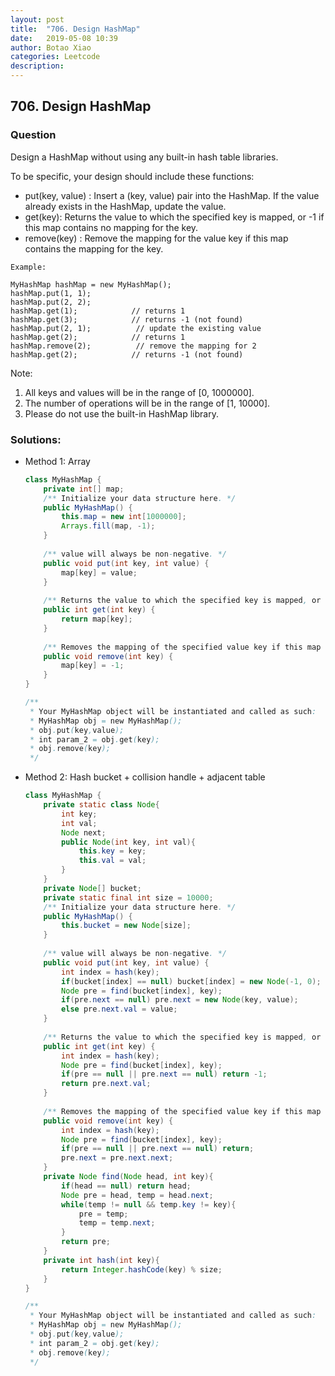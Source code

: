 ```yaml
---
layout: post
title:  "706. Design HashMap"
date:   2019-05-08 10:39
author: Botao Xiao
categories: Leetcode
description:
---
```

## 706. Design HashMap

### Question
Design a HashMap without using any built-in hash table libraries.

To be specific, your design should include these functions:
* put(key, value) : Insert a (key, value) pair into the HashMap. If the value already exists in the HashMap, update the value.
* get(key): Returns the value to which the specified key is mapped, or -1 if this map contains no mapping for the key.
* remove(key) : Remove the mapping for the value key if this map contains the mapping for the key.

```
Example:

MyHashMap hashMap = new MyHashMap();
hashMap.put(1, 1);          
hashMap.put(2, 2);         
hashMap.get(1);            // returns 1
hashMap.get(3);            // returns -1 (not found)
hashMap.put(2, 1);          // update the existing value
hashMap.get(2);            // returns 1 
hashMap.remove(2);          // remove the mapping for 2
hashMap.get(2);            // returns -1 (not found) 
```

Note:
1. All keys and values will be in the range of [0, 1000000].
2. The number of operations will be in the range of [1, 10000].
3. Please do not use the built-in HashMap library.

### Solutions:
* Method 1: Array
    ```Java
    class MyHashMap {
        private int[] map;
        /** Initialize your data structure here. */
        public MyHashMap() {
            this.map = new int[1000000];
            Arrays.fill(map, -1);
        }
        
        /** value will always be non-negative. */
        public void put(int key, int value) {
            map[key] = value;
        }
        
        /** Returns the value to which the specified key is mapped, or -1 if this map contains no mapping for the key */
        public int get(int key) {
            return map[key];
        }
        
        /** Removes the mapping of the specified value key if this map contains a mapping for the key */
        public void remove(int key) {
            map[key] = -1;
        }
    }
    
    /**
     * Your MyHashMap object will be instantiated and called as such:
     * MyHashMap obj = new MyHashMap();
     * obj.put(key,value);
     * int param_2 = obj.get(key);
     * obj.remove(key);
     */
    ```

* Method 2: Hash bucket + collision handle + adjacent table
    ```Java
    class MyHashMap {
        private static class Node{
            int key;
            int val;
            Node next;
            public Node(int key, int val){
                this.key = key;
                this.val = val;
            }
        }
        private Node[] bucket;
        private static final int size = 10000;
        /** Initialize your data structure here. */
        public MyHashMap() {
            this.bucket = new Node[size];
        }
        
        /** value will always be non-negative. */
        public void put(int key, int value) {
            int index = hash(key);
            if(bucket[index] == null) bucket[index] = new Node(-1, 0);
            Node pre = find(bucket[index], key);
            if(pre.next == null) pre.next = new Node(key, value);
            else pre.next.val = value;
        }
        
        /** Returns the value to which the specified key is mapped, or -1 if this map contains no mapping for the key */
        public int get(int key) {
            int index = hash(key);
            Node pre = find(bucket[index], key);
            if(pre == null || pre.next == null) return -1;
            return pre.next.val;
        }
        
        /** Removes the mapping of the specified value key if this map contains a mapping for the key */
        public void remove(int key) {
            int index = hash(key);
            Node pre = find(bucket[index], key);
            if(pre == null || pre.next == null) return;
            pre.next = pre.next.next;
        }
        private Node find(Node head, int key){
            if(head == null) return head;
            Node pre = head, temp = head.next;
            while(temp != null && temp.key != key){
                pre = temp;
                temp = temp.next;
            }
            return pre;
        }
        private int hash(int key){
            return Integer.hashCode(key) % size;
        }
    }
    
    /**
     * Your MyHashMap object will be instantiated and called as such:
     * MyHashMap obj = new MyHashMap();
     * obj.put(key,value);
     * int param_2 = obj.get(key);
     * obj.remove(key);
     */
    ```